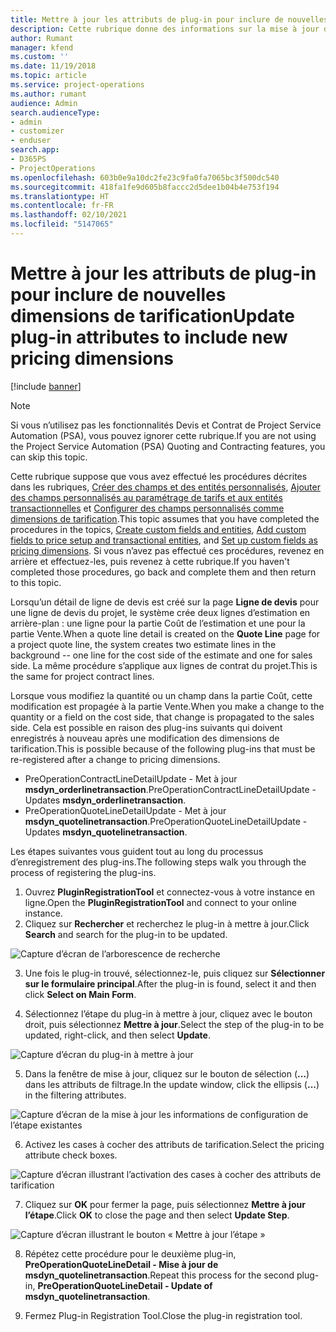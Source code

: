 ```yaml
---
title: Mettre à jour les attributs de plug-in pour inclure de nouvelles dimensions de tarification
description: Cette rubrique donne des informations sur la mise à jour des attributs de plug-in pour les dimensions de tarification.
author: Rumant
manager: kfend
ms.custom: ''
ms.date: 11/19/2018
ms.topic: article
ms.service: project-operations
ms.author: rumant
audience: Admin
search.audienceType:
- admin
- customizer
- enduser
search.app:
- D365PS
- ProjectOperations
ms.openlocfilehash: 603b0e9a10dc2fe23c9fa0fa7065bc3f500dc540
ms.sourcegitcommit: 418fa1fe9d605b8faccc2d5dee1b04b4e753f194
ms.translationtype: HT
ms.contentlocale: fr-FR
ms.lasthandoff: 02/10/2021
ms.locfileid: "5147065"
---
```

# <a name="update-plug-in-attributes-to-include-new-pricing-dimensions"></a><span data-ttu-id="ea5b9-103">Mettre à jour les attributs de plug-in pour inclure de nouvelles dimensions de tarification</span><span class="sxs-lookup"><span data-stu-id="ea5b9-103">Update plug-in attributes to include new pricing dimensions</span></span>

[!include [banner](../includes/psa-now-project-operations.md)]

> [!NOTE]
> <span data-ttu-id="ea5b9-104">Si vous n’utilisez pas les fonctionnalités Devis et Contrat de Project Service Automation (PSA), vous pouvez ignorer cette rubrique.</span><span class="sxs-lookup"><span data-stu-id="ea5b9-104">If you are not using the Project Service Automation (PSA) Quoting and Contracting features, you can skip this topic.</span></span>

<span data-ttu-id="ea5b9-105">Cette rubrique suppose que vous avez effectué les procédures décrites dans les rubriques, [Créer des champs et des entités personnalisés](create-custom-fields-entities.md), [Ajouter des champs personnalisés au paramétrage de tarifs et aux entités transactionnelles](field-references.md) et [Configurer des champs personnalisés comme dimensions de tarification](set-up-pricing-dimensions.md).</span><span class="sxs-lookup"><span data-stu-id="ea5b9-105">This topic assumes that you have completed the procedures in the topics, [Create custom fields and entities](create-custom-fields-entities.md), [Add custom fields to price setup and transactional entities](field-references.md), and [Set up custom fields as pricing dimensions](set-up-pricing-dimensions.md).</span></span> <span data-ttu-id="ea5b9-106">Si vous n’avez pas effectué ces procédures, revenez en arrière et effectuez-les, puis revenez à cette rubrique.</span><span class="sxs-lookup"><span data-stu-id="ea5b9-106">If you haven't completed those procedures, go back and complete them and then return to this topic.</span></span>

<span data-ttu-id="ea5b9-107">Lorsqu’un détail de ligne de devis est créé sur la page **Ligne de devis** pour une ligne de devis du projet, le système crée deux lignes d’estimation en arrière-plan : une ligne pour la partie Coût de l’estimation et une pour la partie Vente.</span><span class="sxs-lookup"><span data-stu-id="ea5b9-107">When a quote line detail is created on the **Quote Line** page for a project quote line, the system creates two estimate lines in the background -- one line for the cost side of the estimate and one for sales side.</span></span> <span data-ttu-id="ea5b9-108">La même procédure s’applique aux lignes de contrat du projet.</span><span class="sxs-lookup"><span data-stu-id="ea5b9-108">This is the same  for project contract lines.</span></span>

<span data-ttu-id="ea5b9-109">Lorsque vous modifiez la quantité ou un champ dans la partie Coût, cette modification est propagée à la partie Vente.</span><span class="sxs-lookup"><span data-stu-id="ea5b9-109">When you make a change to the quantity or a field on the cost side, that change is propagated to the sales side.</span></span> <span data-ttu-id="ea5b9-110">Cela est possible en raison des plug-ins suivants qui doivent enregistrés à nouveau après une modification des dimensions de tarification.</span><span class="sxs-lookup"><span data-stu-id="ea5b9-110">This is possible because of the following plug-ins that must be re-registered after a change to pricing dimensions.</span></span>

- <span data-ttu-id="ea5b9-111">PreOperationContractLineDetailUpdate - Met à jour **msdyn_orderlinetransaction**.</span><span class="sxs-lookup"><span data-stu-id="ea5b9-111">PreOperationContractLineDetailUpdate - Updates **msdyn_orderlinetransaction**.</span></span>
- <span data-ttu-id="ea5b9-112">PreOperationQuoteLineDetailUpdate - Met à jour **msdyn_quotelinetransaction**.</span><span class="sxs-lookup"><span data-stu-id="ea5b9-112">PreOperationQuoteLineDetailUpdate - Updates **msdyn_quotelinetransaction**.</span></span>

<span data-ttu-id="ea5b9-113">Les étapes suivantes vous guident tout au long du processus d’enregistrement des plug-ins.</span><span class="sxs-lookup"><span data-stu-id="ea5b9-113">The following steps walk you through the process of registering the plug-ins.</span></span>

1. <span data-ttu-id="ea5b9-114">Ouvrez **PluginRegistrationTool** et connectez-vous à votre instance en ligne.</span><span class="sxs-lookup"><span data-stu-id="ea5b9-114">Open the **PluginRegistrationTool** and connect to your online instance.</span></span>
2. <span data-ttu-id="ea5b9-115">Cliquez sur **Rechercher** et recherchez le plug-in à mettre à jour.</span><span class="sxs-lookup"><span data-stu-id="ea5b9-115">Click **Search** and search for the plug-in to be updated.</span></span>

 ![Capture d’écran de l’arborescence de recherche](media/PRT-1.png)

3. <span data-ttu-id="ea5b9-117">Une fois le plug-in trouvé, sélectionnez-le, puis cliquez sur **Sélectionner sur le formulaire principal**.</span><span class="sxs-lookup"><span data-stu-id="ea5b9-117">After the plug-in is found, select it and then click **Select on Main Form**.</span></span>

4. <span data-ttu-id="ea5b9-118">Sélectionnez l’étape du plug-in à mettre à jour, cliquez avec le bouton droit, puis sélectionnez **Mettre à jour**.</span><span class="sxs-lookup"><span data-stu-id="ea5b9-118">Select the step of the plug-in to be updated, right-click, and then select **Update**.</span></span>

 ![Capture d’écran du plug-in à mettre à jour](media/PRT-2.png)
 
5. <span data-ttu-id="ea5b9-120">Dans la fenêtre de mise à jour, cliquez sur le bouton de sélection (**...**) dans les attributs de filtrage.</span><span class="sxs-lookup"><span data-stu-id="ea5b9-120">In the update window, click the ellipsis (**...**) in the filtering attributes.</span></span>

 ![Capture d’écran de la mise à jour les informations de configuration de l’étape existantes](media/PRT-3.png)
 
6. <span data-ttu-id="ea5b9-122">Activez les cases à cocher des attributs de tarification.</span><span class="sxs-lookup"><span data-stu-id="ea5b9-122">Select the pricing attribute check boxes.</span></span>

 ![Capture d’écran illustrant l’activation des cases à cocher des attributs de tarification](media/PRT-4.png)

7. <span data-ttu-id="ea5b9-124">Cliquez sur **OK** pour fermer la page, puis sélectionnez **Mettre à jour l’étape**.</span><span class="sxs-lookup"><span data-stu-id="ea5b9-124">Click **OK** to close the page and then select **Update Step**.</span></span>

 ![Capture d’écran illustrant le bouton « Mettre à jour l’étape »](media/PRT-5.png)
 
8. <span data-ttu-id="ea5b9-126">Répétez cette procédure pour le deuxième plug-in, **PreOperationQuoteLineDetail - Mise à jour de msdyn_quotelinetransaction**.</span><span class="sxs-lookup"><span data-stu-id="ea5b9-126">Repeat this process for the second plug-in, **PreOperationQuoteLineDetail - Update of msdyn_quotelinetransaction**.</span></span>

9. <span data-ttu-id="ea5b9-127">Fermez Plug-in Registration Tool.</span><span class="sxs-lookup"><span data-stu-id="ea5b9-127">Close the plug-in registration tool.</span></span>

